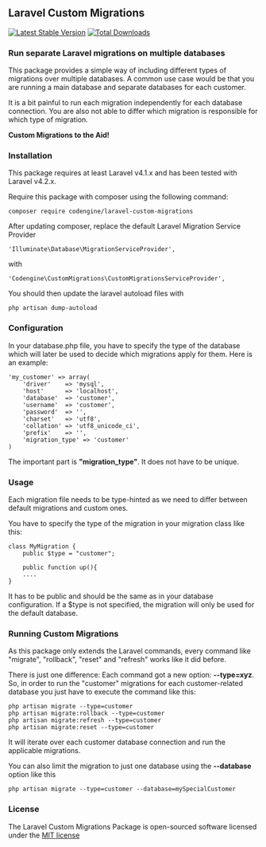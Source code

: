 ## Laravel Custom Migrations
[![Latest Stable Version](https://poser.pugx.org/codengine/laravel-custom-migrations/version.png)](https://packagist.org/packages/codengine/laravel-custom-migrations) [![Total Downloads](https://poser.pugx.org/codengine/laravel-custom-migrations/d/total.png)](https://packagist.org/packages/codengine/laravel-custom-migrations)

### Run separate Laravel migrations on multiple databases ###

This package provides a simple way of including different types of migrations over multiple databases. A common use case would be that you are running a main database and separate databases for each customer.

It is a bit painful to run each migration independently for each database connection. You are also not able to differ which migration is responsible for which type of migration.

**Custom Migrations to the Aid!**

### Installation ###
This package requires at least Laravel v4.1.x and has been tested with Laravel v4.2.x.

Require this package with composer using the following command:

    composer require codengine/laravel-custom-migrations
    
After updating composer, replace the default Laravel Migration Service Provider

    'Illuminate\Database\MigrationServiceProvider',
    
with
    
    'Codengine\CustomMigrations\CustomMigrationsServiceProvider',
    
You should then update the laravel autoload files with
    
    php artisan dump-autoload
    
    
### Configuration ###
In your database.php file, you have to specify the type of the database which will later be used to decide which migrations apply for them. Here is an example:

	'my_customer' => array(
		'driver'    => 'mysql',
		'host'      => 'localhost',
		'database'  => 'customer',
		'username'  => 'customer',
		'password'  => '',
		'charset'   => 'utf8',
		'collation' => 'utf8_unicode_ci',
		'prefix'    => '',
		'migration_type' => 'customer'
	)		
	
The important part is **"migration_type"**. It does not have to be unique.

### Usage ###
Each migration file needs to be type-hinted as we need to differ between default migrations and custom ones.

You have to specify the type of the migration in your migration class like this:

    class MyMigration {
        public $type = "customer";
        
        public function up(){
        ....
    }
    
It has to be public and should be the same as in your database configuration. If a $type is not specified, the migration will only be used for the default database.

### Running Custom Migrations ###
As this package only extends the Laravel commands, every command like "migrate", "rollback", "reset" and "refresh" works like it did before.

There is just one difference:
Each command got a new option: **--type=xyz**. So, in order to run the "customer" migrations for each customer-related database you just have to execute the command like this:

    php artisan migrate --type=customer
    php artisan migrate:rollback --type=customer
    php artisan migrate:refresh --type=customer
    php artisan migrate:reset --type=customer
    
It will iterate over each customer database connection and run the applicable migrations.

You can also limit the migration to just one database using the **--database** option like this
    
    php artisan migrate --type=customer --database=mySpecialCustomer

### License
The Laravel Custom Migrations Package is open-sourced software licensed under the [MIT license](http://opensource.org/licenses/MIT)
